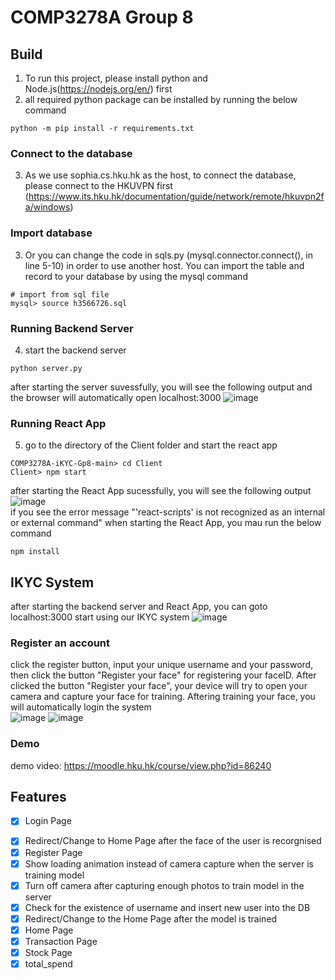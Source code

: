 # COMP3278A Group 8

## Build
1. To run this project, please install python and Node.js(https://nodejs.org/en/) first
2. all required python package can be installed by running the below command
```
python -m pip install -r requirements.txt
```
### Connect to the database
3. As we use sophia.cs.hku.hk as the host, to connect the database, please connect to the HKUVPN first (https://www.its.hku.hk/documentation/guide/network/remote/hkuvpn2fa/windows)
### Import database
3. Or you can change the code in sqls.py (mysql.connector.connect(), in line 5-10) in order to use another host. You can import the table and record to your database by using the mysql command
```
# import from sql file
mysql> source h3566726.sql
```
### Running Backend Server
4. start the backend server
``` 
python server.py
```
after starting the server suvessfully, you will see the following output and the browser will automatically open localhost:3000
![image](https://user-images.githubusercontent.com/62173795/142026369-90dc7f6c-53cc-4103-96b0-8cb55fc2191f.png)
### Running React App
5. go to the directory of the Client folder and start the react app
```
COMP3278A-iKYC-Gp8-main> cd Client
Client> npm start
```
after starting the React App sucessfully, you will see the following output![image](https://user-images.githubusercontent.com/62173795/142026839-01d50af4-8472-4df0-aa53-34b894bf583f.png)<br>
if you see the error message "'react-scripts' is not recognized as an internal or external command" when starting the React App, you mau run the below command
```
npm install
```
## IKYC System
after starting the backend server and React App, you can goto localhost:3000 start using our IKYC system
![image](https://user-images.githubusercontent.com/62173795/142028359-28befa67-499f-4b4f-99b3-e07c229bfb5b.png)
### Register an account
click the register button, input your unique username and your password, then click the button "Register your face" for registering your faceID. After clicked the button "Register your face", your device will try to open your camera and capture your face for training. Aftering training your face, you will automatically login the system<br>
![image](https://user-images.githubusercontent.com/62173795/142029999-c8ad6156-15e4-4759-9fa0-a0aeb0ebf706.png) ![image](https://user-images.githubusercontent.com/62173795/142030205-4842a44e-1d4a-47a3-b832-516a994a9e13.png)
### Demo
demo video:
https://moodle.hku.hk/course/view.php?id=86240

## Features
- [x] Login Page
<!-- - [ ] Show camera video when using face id to login -->
- [x] Redirect/Change to Home Page after the face of the user is recorgnised
- [x] Register Page
- [x] Show loading animation instead of camera capture when the server is training model
- [x] Turn off camera after capturing enough photos to train model in the server
- [x] Check for the existence of username and insert new user into the DB
- [x] Redirect/Change to the Home Page after the model is trained
- [x] Home Page
- [x] Transaction Page
- [x] Stock Page
- [x] total_spend
